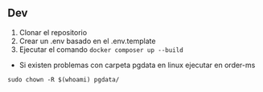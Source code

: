 ## Dev

1. Clonar el repositorio
2. Crear un .env basado en el .env.template
3. Ejecutar el comando `docker composer up --build`

- Si existen problemas con carpeta pgdata en linux ejecutar en order-ms

```
sudo chown -R $(whoami) pgdata/
```
